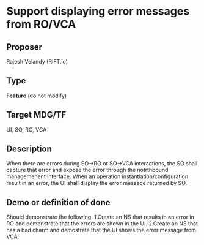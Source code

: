 # Support displaying error messages from RO/VCA #

## Proposer ##
Rajesh Velandy (RIFT.io)

## Type ##
**Feature** (do not modify)

## Target MDG/TF ##
UI, SO, RO,  VCA

## Description ##
When there are errors during SO->RO or  SO->VCA interactions, the SO shall capture that error and 
expose the error through the notrthbound managemenent interface.
When an operation  instantiation/configuration result in an error, the UI shall display the error 
message returned by SO.


## Demo or definition of done ##
Should demonstrate the following:
1.Create an NS that results in an error in  RO and demonstrate that the errors are shown in the UI.
2.Create an NS that has a bad charm and  demostrate that the UI  shows the error message from VCA.
